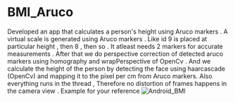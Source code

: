 # BMI_Aruco
Developed an app that calculates a person's height using Aruco markers .
A virtual scale is generated using Aruco markers .
Like id 9 is placed at particular height , then 8 , then so .
It atleast needs 2 markers for accurate measurements .
After that we do perspective correction of detected aruco markers using homography and wrapPerspective of OpenCv .
And we calculate the height of the person by detecting the face using haarcascade (OpenCv) and mapping it to the pixel per cm from Aruco markers. 
Also everything runs in the thread , Therefore no distortion of frames happens in the camera view .
Example for your reference 
![Android_BMI](https://github.com/NotABadCoder/BMI_Aruco/assets/110164850/bc2bd422-57b6-4877-8eec-8e0ffeb550ec)
